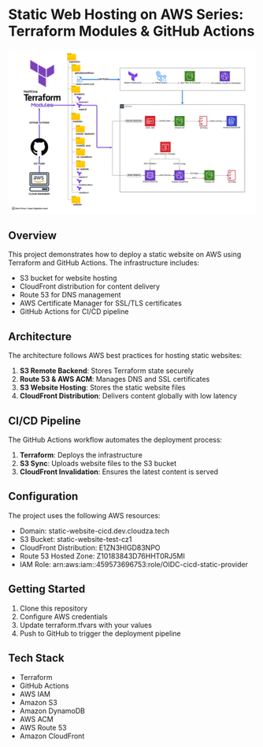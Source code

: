 # Static Web Hosting on AWS Series: Terraform Modules & GitHub Actions

![Architecture Diagram](img/architecture.png)

## Overview

This project demonstrates how to deploy a static website on AWS using Terraform and GitHub Actions. The infrastructure includes:

- S3 bucket for website hosting
- CloudFront distribution for content delivery
- Route 53 for DNS management
- AWS Certificate Manager for SSL/TLS certificates
- GitHub Actions for CI/CD pipeline

## Architecture

The architecture follows AWS best practices for hosting static websites:

1. **S3 Remote Backend**: Stores Terraform state securely
2. **Route 53 & AWS ACM**: Manages DNS and SSL certificates
3. **S3 Website Hosting**: Stores the static website files
4. **CloudFront Distribution**: Delivers content globally with low latency

## CI/CD Pipeline

The GitHub Actions workflow automates the deployment process:

1. **Terraform**: Deploys the infrastructure
2. **S3 Sync**: Uploads website files to the S3 bucket
3. **CloudFront Invalidation**: Ensures the latest content is served

## Configuration

The project uses the following AWS resources:

- Domain: static-website-cicd.dev.cloudza.tech
- S3 Bucket: static-website-test-cz1
- CloudFront Distribution: E1ZN3HIGD83NPO
- Route 53 Hosted Zone: Z10183843D76HHT0RJ5MI
- IAM Role: arn:aws:iam::459573696753:role/OIDC-cicd-static-provider

## Getting Started

1. Clone this repository
2. Configure AWS credentials
3. Update terraform.tfvars with your values
4. Push to GitHub to trigger the deployment pipeline

## Tech Stack

- Terraform
- GitHub Actions
- AWS IAM
- Amazon S3
- Amazon DynamoDB
- AWS ACM
- AWS Route 53
- Amazon CloudFront